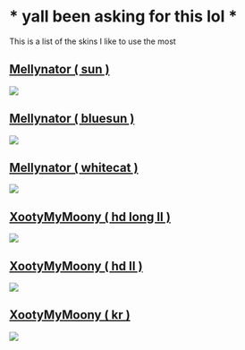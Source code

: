 # * yall been asking for this lol *

This is a list of the skins I like to use the most

## [Mellynator ( sun )](https://drive.google.com/file/d/12kp4GnPSCJ3aZ2SnxFOCLd6TDvr4VPjW/view?usp=sharing)
![](https://i.imgur.com/pmFEKZ0.jpeg)

## [Mellynator ( bluesun )](https://drive.google.com/file/d/1GnkGAsqv2S8O5A78OkxRrqZLemqHMMe6/view?usp=sharing)
![](https://i.imgur.com/O4Etv4X.jpeg)

## [Mellynator ( whitecat ) ](https://drive.google.com/file/d/1ynrzozKY63rNUj_rrMkUxbgwM1XTEG7u/view?usp=sharing)
![](https://i.imgur.com/85VUz7g.jpeg)

## [XootyMyMoony ( hd long II )](https://drive.google.com/file/d/13GecKA2DBIgllvr85w-3AyJZCfZLws_S/view?usp=sharing)
![](https://i.imgur.com/uh1XquY.jpeg)

## [XootyMyMoony ( hd II )](https://drive.google.com/file/d/1wMHRD5rZ2qT8unfgmx2CZ9R84LKWTTDC/view?usp=sharing)
![](https://i.imgur.com/aaEPZAp.jpeg)

## [XootyMyMoony ( kr )](https://drive.google.com/file/d/132lGgFmyhQmux6geoJDHBea5r2eJWKAn/view?usp=sharing)
![](https://i.imgur.com/1KngQXV.jpeg)

